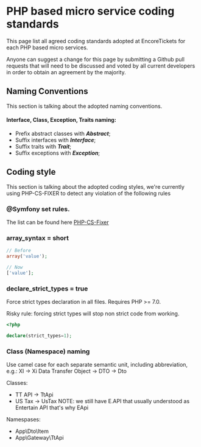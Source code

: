 # PHP based micro service coding standards

This page list all agreed coding standards adopted at EncoreTickets for each PHP based micro services.

Anyone can suggest a change for this page by submitting a Github pull requests that will need to be discussed and voted by all current developers in order to obtain an agreement by the majority.

## Naming Conventions

This section is talking about the adopted naming conventions.

#### Interface, Class, Exception, Traits naming: 
- Prefix abstract classes with ***Abstract***;
- Suffix interfaces with ***Interface***;
- Suffix traits with ***Trait***;
- Suffix exceptions with ***Exception***;

## Coding style

This section is talking about the adopted coding styles, we're currently using PHP-CS-FIXER to detect any violation of the following rules

### @Symfony set rules.

The list can be found here [PHP-CS-Fixer](https://github.com/FriendsOfPHP/PHP-CS-Fixer)

### array_syntax = short

```php
// Before
array('value');

// Now
['value'];
```

### declare_strict_types = true

Force strict types declaration in all files. Requires PHP >= 7.0.

Risky rule: forcing strict types will stop non strict code from working.

```php
<?php

declare(strict_types=1);
```

### Class (Namespace) naming

Use camel case for each separate semantic unit, including abbreviation, e.g.:
XI -> Xi
Data Transfer Object -> DTO -> Dto

Classes:
- TT API -> TtApi
- US Tax -> UsTax
NOTE: we still have E.API that usually understood as Entertain API that's why EApi

Namespases:
- App\Dto\Item
- App\Gateway\TtApi

